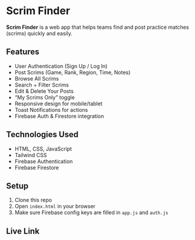 # Scrim Finder

**Scrim Finder** is a web app that helps teams find and post practice matches (scrims) quickly and easily.

## Features
- User Authentication (Sign Up / Log In)
- Post Scrims (Game, Rank, Region, Time, Notes)
- Browse All Scrims
- Search + Filter Scrims
- Edit & Delete Your Posts
- “My Scrims Only” toggle
- Responsive design for mobile/tablet
- Toast Notifications for actions
- Firebase Auth & Firestore integration

## Technologies Used
- HTML, CSS, JavaScript
- Tailwind CSS
- Firebase Authentication
- Firebase Firestore

## Setup
1. Clone this repo
2. Open `index.html` in your browser
3. Make sure Firebase config keys are filled in `app.js` and `auth.js`

## Live Link

